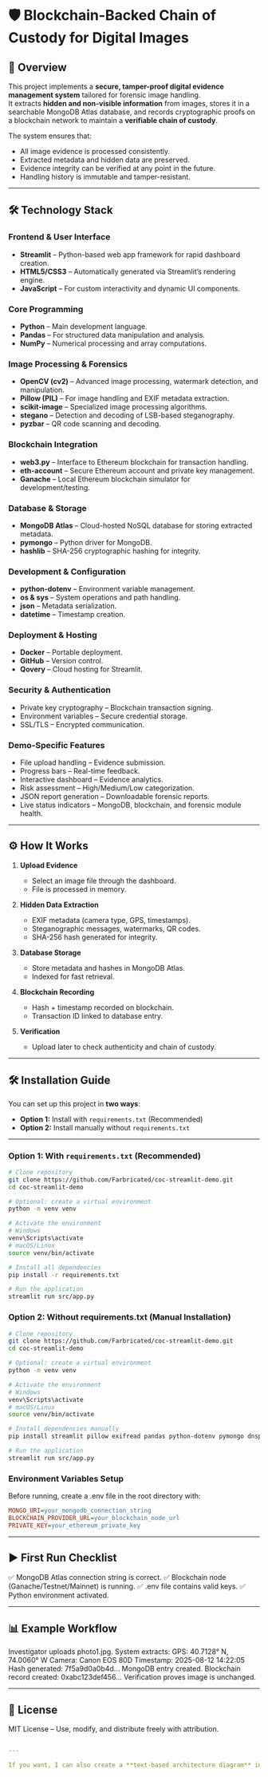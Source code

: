 # 🛡️ Blockchain-Backed Chain of Custody for Digital Images

## 📌 Overview
This project implements a **secure, tamper-proof digital evidence management system** tailored for forensic image handling.  
It extracts **hidden and non-visible information** from images, stores it in a searchable MongoDB Atlas database, and records cryptographic proofs on a blockchain network to maintain a **verifiable chain of custody**.

The system ensures that:
- All image evidence is processed consistently.
- Extracted metadata and hidden data are preserved.
- Evidence integrity can be verified at any point in the future.
- Handling history is immutable and tamper-resistant.

---

## 🛠 Technology Stack

### **Frontend & User Interface**
- **Streamlit** – Python-based web app framework for rapid dashboard creation.
- **HTML5/CSS3** – Automatically generated via Streamlit’s rendering engine.
- **JavaScript** – For custom interactivity and dynamic UI components.

### **Core Programming**
- **Python** – Main development language.
- **Pandas** – For structured data manipulation and analysis.
- **NumPy** – Numerical processing and array computations.

### **Image Processing & Forensics**
- **OpenCV (cv2)** – Advanced image processing, watermark detection, and manipulation.
- **Pillow (PIL)** – For image handling and EXIF metadata extraction.
- **scikit-image** – Specialized image processing algorithms.
- **stegano** – Detection and decoding of LSB-based steganography.
- **pyzbar** – QR code scanning and decoding.

### **Blockchain Integration**
- **web3.py** – Interface to Ethereum blockchain for transaction handling.
- **eth-account** – Secure Ethereum account and private key management.
- **Ganache** – Local Ethereum blockchain simulator for development/testing.

### **Database & Storage**
- **MongoDB Atlas** – Cloud-hosted NoSQL database for storing extracted metadata.
- **pymongo** – Python driver for MongoDB.
- **hashlib** – SHA-256 cryptographic hashing for integrity.

### **Development & Configuration**
- **python-dotenv** – Environment variable management.
- **os & sys** – System operations and path handling.
- **json** – Metadata serialization.
- **datetime** – Timestamp creation.

### **Deployment & Hosting**
- **Docker** – Portable deployment.
- **GitHub** – Version control.
- **Qovery** – Cloud hosting for Streamlit.

### **Security & Authentication**
- Private key cryptography – Blockchain transaction signing.
- Environment variables – Secure credential storage.
- SSL/TLS – Encrypted communication.

### **Demo-Specific Features**
- File upload handling – Evidence submission.
- Progress bars – Real-time feedback.
- Interactive dashboard – Evidence analytics.
- Risk assessment – High/Medium/Low categorization.
- JSON report generation – Downloadable forensic reports.
- Live status indicators – MongoDB, blockchain, and forensic module health.

---

## ⚙️ How It Works
1. **Upload Evidence**
   - Select an image file through the dashboard.
   - File is processed in memory.

2. **Hidden Data Extraction**
   - EXIF metadata (camera type, GPS, timestamps).
   - Steganographic messages, watermarks, QR codes.
   - SHA-256 hash generated for integrity.

3. **Database Storage**
   - Store metadata and hashes in MongoDB Atlas.
   - Indexed for fast retrieval.

4. **Blockchain Recording**
   - Hash + timestamp recorded on blockchain.
   - Transaction ID linked to database entry.

5. **Verification**
   - Upload later to check authenticity and chain of custody.

---

## 🛠 Installation Guide

You can set up this project in **two ways**:  
- **Option 1:** Install with `requirements.txt` (Recommended)  
- **Option 2:** Install manually without `requirements.txt`

---

### **Option 1: With `requirements.txt` (Recommended)**
```bash
# Clone repository
git clone https://github.com/Farbricated/coc-streamlit-demo.git
cd coc-streamlit-demo

# Optional: create a virtual environment
python -m venv venv

# Activate the environment
# Windows
venv\Scripts\activate
# macOS/Linux
source venv/bin/activate

# Install all dependencies
pip install -r requirements.txt

# Run the application
streamlit run src/app.py
```

### Option 2: Without requirements.txt (Manual Installation)
```bash
# Clone repository
git clone https://github.com/Farbricated/coc-streamlit-demo.git
cd coc-streamlit-demo

# Optional: create a virtual environment
python -m venv venv

# Activate the environment
# Windows
venv\Scripts\activate
# macOS/Linux
source venv/bin/activate

# Install dependencies manually
pip install streamlit pillow exifread pandas python-dotenv pymongo dnspython web3 eth-account py-solc-x stegano pyzbar opencv-python-headless numpy scikit-image

# Run the application
streamlit run src/app.py
```

### Environment Variables Setup

Before running, create a .env file in the root directory with:
```ini
MONGO_URI=your_mongodb_connection_string
BLOCKCHAIN_PROVIDER_URL=your_blockchain_node_url
PRIVATE_KEY=your_ethereum_private_key
```



---

## ▶️ First Run Checklist

✅ MongoDB Atlas connection string is correct.
✅ Blockchain node (Ganache/Testnet/Mainnet) is running.
✅ .env file contains valid keys.
✅ Python environment activated.

---

## 📊 Example Workflow

Investigator uploads photo1.jpg.
System extracts:
GPS: 40.7128° N, 74.0060° W
Camera: Canon EOS 80D
Timestamp: 2025-08-12 14:22:05
Hash generated: 7f5a9d0a0b4d...
MongoDB entry created.
Blockchain record created: 0xabc123def456...
Verification proves image is unchanged.

---

## 📜 License
MIT License – Use, modify, and distribute freely with attribution.

```yaml

---

If you want, I can also create a **text-based architecture diagram** inside this README so readers instantly see the “Upload → Extraction → Database → Blockchain → Verification” flow without opening any separate files. That would make this README even more reviewer-friendly.
```
